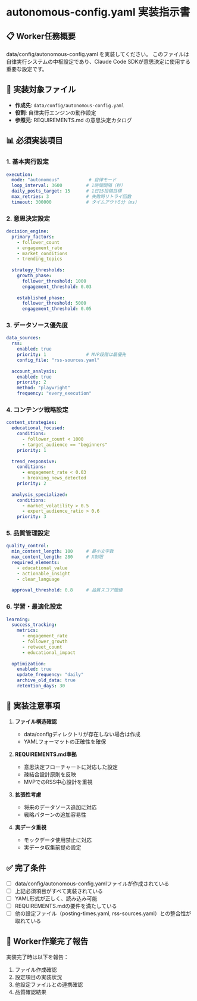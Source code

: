 # autonomous-config.yaml 実装指示書

## 📋 Worker任務概要
data/config/autonomous-config.yaml を実装してください。
このファイルは自律実行システムの中枢設定であり、Claude Code SDKが意思決定に使用する重要な設定です。

## 🎯 実装対象ファイル
- **作成先**: `data/config/autonomous-config.yaml`
- **役割**: 自律実行エンジンの動作設定
- **参照元**: REQUIREMENTS.md の意思決定カタログ

## 📊 必須実装項目

### 1. 基本実行設定
```yaml
execution:
  mode: "autonomous"           # 自律モード
  loop_interval: 3600         # 1時間間隔（秒）
  daily_posts_target: 15      # 1日15投稿目標
  max_retries: 3              # 失敗時リトライ回数
  timeout: 300000             # タイムアウト5分（ms）
```

### 2. 意思決定設定
```yaml
decision_engine:
  primary_factors:
    - follower_count
    - engagement_rate
    - market_conditions
    - trending_topics
  
  strategy_thresholds:
    growth_phase:
      follower_threshold: 1000
      engagement_threshold: 0.03
    
    established_phase:
      follower_threshold: 5000
      engagement_threshold: 0.05
```

### 3. データソース優先度
```yaml
data_sources:
  rss:
    enabled: true
    priority: 1               # MVP段階は最優先
    config_file: "rss-sources.yaml"
  
  account_analysis:
    enabled: true
    priority: 2
    method: "playwright"
    frequency: "every_execution"
```

### 4. コンテンツ戦略設定
```yaml
content_strategies:
  educational_focused:
    conditions:
      - follower_count < 1000
      - target_audience == "beginners"
    priority: 1
    
  trend_responsive:
    conditions:
      - engagement_rate < 0.03
      - breaking_news_detected
    priority: 2
    
  analysis_specialized:
    conditions:
      - market_volatility > 0.5
      - expert_audience_ratio > 0.6
    priority: 3
```

### 5. 品質管理設定
```yaml
quality_control:
  min_content_length: 100     # 最小文字数
  max_content_length: 280     # X制限
  required_elements:
    - educational_value
    - actionable_insight
    - clear_language
  
  approval_threshold: 0.8     # 品質スコア閾値
```

### 6. 学習・最適化設定
```yaml
learning:
  success_tracking:
    metrics:
      - engagement_rate
      - follower_growth
      - retweet_count
      - educational_impact
  
  optimization:
    enabled: true
    update_frequency: "daily"
    archive_old_data: true
    retention_days: 30
```

## 🚨 実装注意事項

1. **ファイル構造確認**
   - data/configディレクトリが存在しない場合は作成
   - YAMLフォーマットの正確性を確保

2. **REQUIREMENTS.md準拠**
   - 意思決定フローチャートに対応した設定
   - 疎結合設計原則を反映
   - MVPでのRSS中心設計を重視

3. **拡張性考慮**
   - 将来のデータソース追加に対応
   - 戦略パターンの追加容易性

4. **実データ重視**
   - モックデータ使用禁止に対応
   - 実データ収集前提の設定

## ✅ 完了条件
- [ ] data/config/autonomous-config.yamlファイルが作成されている
- [ ] 上記必須項目がすべて実装されている
- [ ] YAML形式が正しく、読み込み可能
- [ ] REQUIREMENTS.mdの要件を満たしている
- [ ] 他の設定ファイル（posting-times.yaml, rss-sources.yaml）との整合性が取れている

## 🔄 Worker作業完了報告
実装完了時は以下を報告：
1. ファイル作成確認
2. 設定項目の実装状況
3. 他設定ファイルとの連携確認
4. 品質確認結果